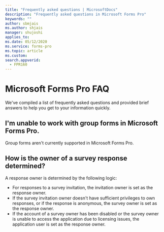 ```yaml
---
title: "Frequently asked questions | MicrosoftDocs"
description: "Frequently asked questions in Microsoft Forms Pro"
keywords: ""
author: sbmjais
ms.author: shjais
manager: shujoshi
applies_to: 
ms.date: 05/12/2020
ms.service: forms-pro
ms.topic: article
ms.custom: 
search.appverid:
  - FPR160
---
```


# Microsoft Forms Pro FAQ

We've compiled a list of frequently asked questions and provided brief answers to help you get to your information quickly.

## I'm unable to work with group forms in Microsoft Forms Pro.

Group forms aren't currently supported in Microsoft Forms Pro.

## How is the owner of a survey response determined?

<!--All responses are created by the user of the Forms Pro application impersonating the response owner.--> A response owner is determined by the following logic:

- For responses to a survey invitation, the invitation owner is set as the response owner.
- If the survey invitation owner doesn't have sufficient privileges to own responses, or if the response is anonymous, the survey owner is set as the response owner.
- If the account of a survey owner has been disabled or the survey owner is unable to access the application due to licensing issues, the application user is set as the response owner.

